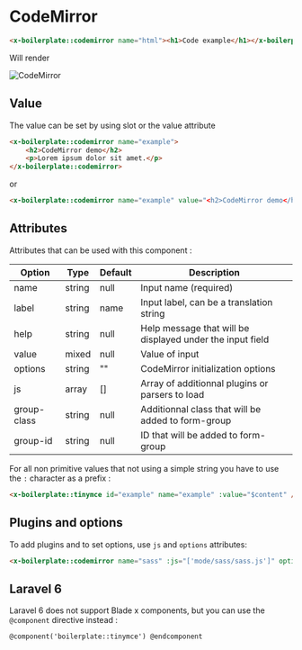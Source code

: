# CodeMirror

```html
<x-boilerplate::codemirror name="html"><h1>Code example</h1></x-boilerplate::codemirror>
```

Will render

<img :src="$withBase('/assets/img/codemirror.png')" alt="CodeMirror">

## Value

The value can be set by using slot or the value attribute

```html
<x-boilerplate::codemirror name="example">
    <h2>CodeMirror demo</h2>
    <p>Lorem ipsum dolor sit amet.</p>
</x-boilerplate::codemirror>
```

or

```html
<x-boilerplate::codemirror name="example" value="<h2>CodeMirror demo</h2><p>Lorem ipsum dolor sit amet.</p>" />
```

## Attributes

Attributes that can be used with this component :

| Option      | Type    | Default | Description                                               |
|-------------|---------|---------|-----------------------------------------------------------|
| name        | string  | null    | Input name (required)                                     |
| label       | string  | name    | Input label, can be a translation string                  |
| help        | string  | null    | Help message that will be displayed under the input field |
| value       | mixed   | null    | Value of input                                            | 
| options     | string  | ""      | CodeMirror initialization options                         |
| js          | array   | []      | Array of additionnal plugins or parsers to load           |
| group-class | string  | null    | Additionnal class that will be added to form-group        | 
| group-id    | string  | null    | ID that will be added to form-group                       |

For all non primitive values that not using a simple string you have to use the `:` character as a prefix :

```html
<x-boilerplate::tinymce id="example" name="example" :value="$content" />
```

## Plugins and options

To add plugins and to set options, use `js` and `options` attributes:

```html
<x-boilerplate::codemirror name="sass" :js="['mode/sass/sass.js']" options="mode:'sass'"></x-boilerplate::codemirror> 
```

## Laravel 6

Laravel 6 does not support Blade x components, but you can use the `@component` directive instead :

```html
@component('boilerplate::tinymce') @endcomponent
```